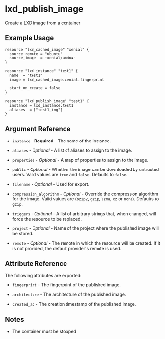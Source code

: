 # lxd_publish_image

Create a LXD image from a container

## Example Usage

```hcl
resource "lxd_cached_image" "xenial" {
  source_remote = "ubuntu"
  source_image  = "xenial/amd64"
}

resource "lxd_instance" "test1" {
  name  = "test1"
  image = lxd_cached_image.xenial.fingerprint

  start_on_create = false
}

resource "lxd_publish_image" "test1" {
  instance = lxd_instance.test1
  aliases  = ["test1_img"]
}
```

## Argument Reference

* `instance` - **Required** - The name of the instance.

* `aliases` - *Optional* - A list of aliases to assign to the image.

* `properties` - *Optional* - A map of properties to assign to the image.

* `public` - *Optional* - Whether the image can be downloaded by untrusted users.
	Valid values are `true` and `false`. Defaults to `false`.

* `filename` - *Optional* - Used for export.

* `compression_algorithm` - *Optional* - Override the compression algorithm for the image.
    Valid values are (`bzip2`, `gzip`, `lzma`, `xz` or `none`). Defaults to `gzip`.

* `triggers` - *Optional* - A list of arbitrary strings that, when changed, will force the resource to be replaced.

* `project` - *Optional* - Name of the project where the published image will be stored.

* `remote` - *Optional* - The remote in which the resource will be created. If
	it is not provided, the default provider's remote is used.

## Attribute Reference

The following attributes are exported:

* `fingerprint` - The fingerprint of the published image.

* `architecture` - The architecture of the published image.

* `created_at` - The creation timestamp of the published image.

## Notes

* The container must be stopped
